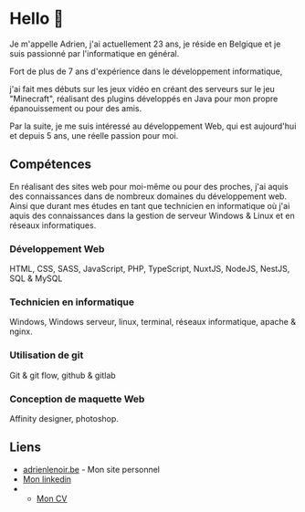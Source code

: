 # Hello 👋

Je m'appelle Adrien, j'ai actuellement 23 ans, je réside en Belgique et je suis passionné par l'informatique en général.

Fort de plus de 7 ans d'expérience dans le développement informatique,

j'ai fait mes débuts sur les jeux vidéo en créant des serveurs sur le jeu "Minecraft", réalisant des plugins développés en Java pour mon propre épanouissement ou pour des amis.

Par la suite, je me suis intéressé au développement Web, qui est aujourd'hui et depuis 5 ans, une réelle passion pour moi.


##  Compétences
En réalisant des sites web pour moi-même ou pour des proches, j'ai aquis des connaissances dans de nombreux domaines du développement web. Ainsi que durant mes études en tant que technicien en informatique où j'ai aquis des connaissances dans la gestion de serveur Windows & Linux et en réseaux informatiques.

### Développement Web
HTML, CSS, SASS, JavaScript, PHP, TypeScript, NuxtJS, NodeJS, NestJS, SQL & MySQL

###   Technicien en informatique
Windows, Windows serveur, linux, terminal, réseaux informatique, apache & nginx.

### Utilisation de git
Git & git flow, github & gitlab

### Conception de maquette Web
Affinity designer, photoshop.

## Liens
* [adrienlenoir.be](https://adrienlenoir.be/) - Mon site personnel
* [Mon linkedin](https://www.linkedin.com/in/adrien-lenoir-9b2635205/)
* * [Mon CV](https://www.canva.com/design/DAEr2MVDk7o/WCtXgtCpCxEXIIamvEqH8A/view?utm_content=DAEr2MVDk7o&utm_campaign=designshare&utm_medium=link&utm_source=sharebutton)
